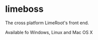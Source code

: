 limeboss
========

The cross platform LimeRoot's front end.

Available fo Windows, Linux and Mac OS X
